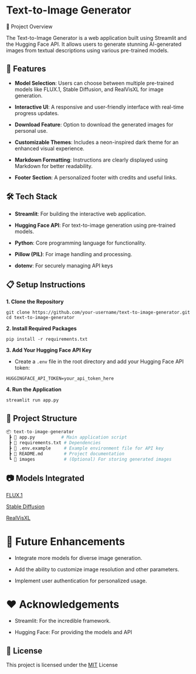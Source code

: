 # Text-to-Image Generator
🚀 Project Overview

The Text-to-Image Generator is a web application built using Streamlit and the Hugging Face API. It allows users to generate stunning AI-generated images from textual descriptions using various pre-trained models.

## 🌟 Features
- **Model Selection**: Users can choose between multiple pre-trained models like FLUX.1, Stable Diffusion, and RealVisXL for image generation.

- **Interactive UI**: A responsive and user-friendly interface with real-time progress updates.

- **Download Feature**: Option to download the generated images for personal use.

- **Customizable Themes**: Includes a neon-inspired dark theme for an enhanced visual experience.

- **Markdown Formatting**: Instructions are clearly displayed using Markdown for better readability.

- **Footer Section**: A personalized footer with credits and useful links.

## 🛠️ Tech Stack
- **Streamlit**: For building the interactive web application.

- **Hugging Face API**: For text-to-image generation using pre-trained models.

- **Python**: Core programming language for functionality.

- **Pillow (PIL)**: For image handling and processing.

- **dotenv**: For securely managing API keys

## 📋 Setup Instructions

**1. Clone the Repository**

```
git clone https://github.com/your-username/text-to-image-generator.git  
cd text-to-image-generator  

```

**2. Install Required Packages**
```
pip install -r requirements.txt  
```

**3. Add Your Hugging Face API Key**
- Create a `.env` file in the root directory and add your Hugging Face API token:
```
HUGGINGFACE_API_TOKEN=your_api_token_here  
```

**4. Run the Application**
```
streamlit run app.py  
```



## 📂 Project Structure

```python
📦 text-to-image-generator  
 ┣ 📜 app.py          # Main application script  
 ┣ 📜 requirements.txt # Dependencies  
 ┣ 📜 .env.example     # Example environment file for API key  
 ┣ 📜 README.md        # Project documentation  
 ┗ 📂 images           # (Optional) For storing generated images  
```
## 📷 Models Integrated

[FLUX.1](black-forest-labs/FLUX.1-dev)

[Stable Diffusion](stabilityai/stable-diffusion-xl-base-1.0)

[RealVisXL](SG161222/RealVisXL_V4.0)

# 📝 Future Enhancements

- Integrate more models for diverse image generation.

- Add the ability to customize image resolution and other parameters.

- Implement user authentication for personalized usage.

# ❤️ Acknowledgements

- Streamlit: For the incredible framework.

- Hugging Face: For providing the models and API

## 📜 License
This project is licensed under the [MIT](https://choosealicense.com/licenses/mit/) License
